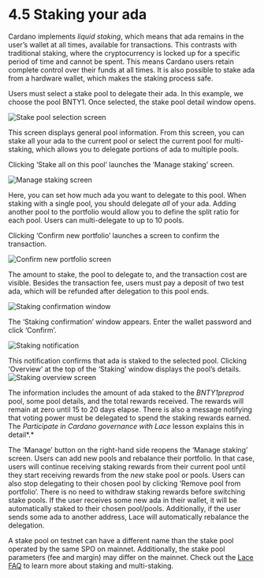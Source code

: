 # 4.5 Staking your ada

Cardano implements *liquid staking*, which means that  ada remains in the user’s wallet at all times, available for transactions. This contrasts with traditional staking, where the cryptocurrency is locked up for a specific period of time and cannot be spent. This means Cardano users retain complete control over their funds at all times. It is also possible to stake ada from a hardware wallet, which makes the staking process safe.

Users must select a stake pool to delegate their ada. In this example, we choose the pool BNTY1. Once selected, the stake pool detail window opens.

![Stake pool selection screen](images\04-05-01.png)

This screen displays general pool information. From this screen, you can stake all your ada to the current pool or select the current pool for multi-staking, which allows you to delegate portions of ada to multiple pools.

Clicking ‘Stake all on this pool’ launches the ‘Manage staking’ screen.

![Manage staking screen](images\04-05-02.png)

Here, you can set how much ada you want to delegate to this pool. When staking with a single pool, you should delegate *all* of your ada. Adding another pool to the portfolio would allow you to define the split ratio for each pool. Users can multi-delegate to up to 10 pools.

Clicking ‘Confirm new portfolio’ launches a screen to confirm the transaction.

![Confirm new portfolio screen](images\04-05-03.png)

The amount to stake, the pool to delegate to, and the transaction cost are visible. Besides the transaction fee, users must pay a deposit of two test ada, which will be refunded after delegation to this pool ends.

![Staking confirmation window](images\04-05-04.png)

The ‘Staking confirmation’ window appears. Enter the wallet password and click ‘Confirm’.

![Staking notification](images\04-05-05.png)

This notification confirms that ada is staked to the selected pool. Clicking ‘Overview’ at the top of the ‘Staking’ window displays the pool’s details.
![Staking overview screen](images\04-05-06.png)

The information includes the amount of ada staked to the *BNTY1preprod* pool, some pool details, and the total rewards received. The rewards will remain at zero until 15 to 20 days elapse. There is also a message notifying that voting power must be delegated to spend the staking rewards earned. The *Participate in Cardano governance with Lace* lesson explains this in detail*.*

The ‘Manage’ button on the right-hand side reopens the ‘Manage staking’ screen. Users can add new pools and rebalance their portfolio. In that case, users will continue receiving staking rewards from their current pool until they start receiving rewards from the *new* stake pool or pools. Users can also stop delegating to their chosen pool by clicking ‘Remove pool from portfolio’. There is no need to withdraw staking rewards before switching stake pools. If the user receives some new ada in their wallet, it will be automatically staked to their chosen pool/pools. Additionally, if the user sends some ada to another address, Lace will automatically rebalance the delegation.

A stake pool on testnet can have a different name than the stake pool operated by the same SPO on mainnet. Additionally, the stake pool parameters (fee and margin) may differ on the mainnet. Check out the [Lace FAQ](https://www.lace.io/faq) to learn more about staking and multi-staking.
